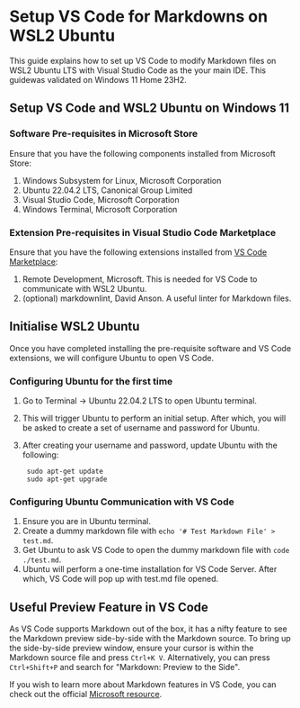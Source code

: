 # Setup VS Code for Markdowns on WSL2 Ubuntu

This guide explains how to set up VS Code to modify Markdown files on WSL2 Ubuntu LTS with Visual Studio Code as the your main IDE.
This guidewas validated on Windows 11 Home 23H2.

## Setup VS Code and WSL2 Ubuntu on Windows 11

### Software Pre-requisites in Microsoft Store

Ensure that you have the following components installed from Microsoft Store:

1. Windows Subsystem for Linux, Microsoft Corporation
2. Ubuntu 22.04.2 LTS, Canonical Group Limited
3. Visual Studio Code, Microsoft Corporation
4. Windows Terminal, Microsoft Corporation

### Extension Pre-requisites in Visual Studio Code Marketplace

Ensure that you have the following extensions installed from [VS Code Marketplace](https://code.visualstudio.com/docs/editor/extension-marketplace):

1. Remote Development, Microsoft. This is needed for VS Code to communicate with WSL2 Ubuntu.
2. (optional) markdownlint, David Anson. A useful linter for Markdown files.

## Initialise WSL2 Ubuntu 

Once you have completed installing the pre-requisite software and VS Code extensions, we will configure Ubuntu to open VS Code.

### Configuring Ubuntu for the first time

1. Go to Terminal -> Ubuntu 22.04.2 LTS to open Ubuntu terminal.
2. This will trigger Ubuntu to perform an initial setup. After which, you will be asked to create a set of username and password for Ubuntu.
3. After creating your username and password, update Ubuntu with the following:

        sudo apt-get update
        sudo apt-get upgrade

### Configuring Ubuntu Communication with VS Code

1. Ensure you are in Ubuntu terminal.
2. Create a dummy markdown file with `echo '# Test Markdown File' > test.md`.
3. Get Ubuntu to ask VS Code to open the dummy markdown file with `code ./test.md`.
4. Ubuntu will perform a one-time installation for VS Code Server. After which, VS Code will pop up with test.md file opened.

## Useful Preview Feature in VS Code

As VS Code supports Markdown out of the box, it has a nifty feature to see the Markdown preview side-by-side with the
Markdown source. To bring up the side-by-side preview window, ensure your cursor is within the Markdown source file and 
press `Ctrl+K V`. Alternatively, you can press `Ctrl+Shift+P` and search for "Markdown: Preview to the Side".

If you wish to learn more about Markdown features in VS Code, you can check out the official 
[Microsoft resource](https://code.visualstudio.com/docs/languages/markdown).


